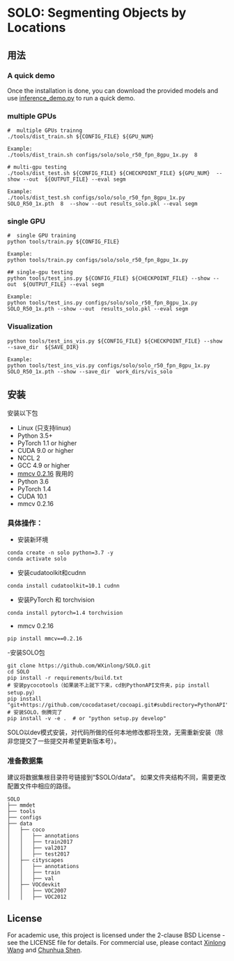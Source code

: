 # SOLO: Segmenting Objects by Locations
## 用法

### A quick demo

Once the installation is done, you can download the provided models and use [inference_demo.py](demo/inference_demo.py) to run a quick demo.

###  multiple GPUs
    #  multiple GPUs trainng
    ./tools/dist_train.sh ${CONFIG_FILE} ${GPU_NUM}

    Example: 
    ./tools/dist_train.sh configs/solo/solo_r50_fpn_8gpu_1x.py  8

    # multi-gpu testing
    ./tools/dist_test.sh ${CONFIG_FILE} ${CHECKPOINT_FILE} ${GPU_NUM}  --show --out  ${OUTPUT_FILE} --eval segm
    
    Example: 
    ./tools/dist_test.sh configs/solo/solo_r50_fpn_8gpu_1x.py SOLO_R50_1x.pth  8  --show --out results_solo.pkl --eval segm

###  single GPU
    #  single GPU training
    python tools/train.py ${CONFIG_FILE}
    
    Example:
    python tools/train.py configs/solo/solo_r50_fpn_8gpu_1x.py

    ## single-gpu testing
    python tools/test_ins.py ${CONFIG_FILE} ${CHECKPOINT_FILE} --show --out  ${OUTPUT_FILE} --eval segm
    
    Example: 
    python tools/test_ins.py configs/solo/solo_r50_fpn_8gpu_1x.py  SOLO_R50_1x.pth --show --out  results_solo.pkl --eval segm


### Visualization

    python tools/test_ins_vis.py ${CONFIG_FILE} ${CHECKPOINT_FILE} --show --save_dir  ${SAVE_DIR}
    
    Example: 
    python tools/test_ins_vis.py configs/solo/solo_r50_fpn_8gpu_1x.py  SOLO_R50_1x.pth --show --save_dir  work_dirs/vis_solo


## 安装
安装以下包
- Linux (只支持linux)
- Python 3.5+
- PyTorch 1.1 or higher
- CUDA 9.0 or higher
- NCCL 2
- GCC 4.9 or higher
- [mmcv 0.2.16](https://github.com/open-mmlab/mmcv/tree/v0.2.16)
我用的
- Python 3.6
- PyTorch 1.4
- CUDA 10.1
- mmcv 0.2.16
### 具体操作：
- 安装新环境
```shell
conda create -n solo python=3.7 -y
conda activate solo
```
- 安装cudatoolkit和cudnn
```shell
conda install cudatoolkit=10.1 cudnn
```
- 安装PyTorch 和 torchvision
```shell
conda install pytorch=1.4 torchvision
```
- mmcv 0.2.16
```shell
pip install mmcv==0.2.16
```
-安装SOLO包
```shell
git clone https://github.com/WXinlong/SOLO.git
cd SOLO
pip install -r requirements/build.txt
# 安装pycocotools（如果装不上就下下来，cd到PythonAPI文件夹，pip install setup.py）
pip install "git+https://github.com/cocodataset/cocoapi.git#subdirectory=PythonAPI"
# 安装SOLO，倒腾完了
pip install -v -e .  # or "python setup.py develop"
```
SOLO以dev模式安装，对代码所做的任何本地修改都将生效，无需重新安装（除非您提交了一些提交并希望更新版本号）。

### 准备数据集
建议将数据集根目录符号链接到“$SOLO/data”。
如果文件夹结构不同，需要更改配置文件中相应的路径。
```
SOLO
├── mmdet
├── tools
├── configs
├── data
│   ├── coco
│   │   ├── annotations
│   │   ├── train2017
│   │   ├── val2017
│   │   ├── test2017
│   ├── cityscapes
│   │   ├── annotations
│   │   ├── train
│   │   ├── val
│   ├── VOCdevkit
│   │   ├── VOC2007
│   │   ├── VOC2012

```

## License

For academic use, this project is licensed under the 2-clause BSD License - see the LICENSE file for details. For commercial use, please contact [Xinlong Wang](https://www.xloong.wang/) and  [Chunhua Shen](https://cs.adelaide.edu.au/~chhshen/).


